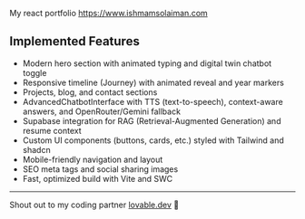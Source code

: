 My react portfolio
https://www.ishmamsolaiman.com

## Implemented Features

- Modern hero section with animated typing and digital twin chatbot toggle
- Responsive timeline (Journey) with animated reveal and year markers
- Projects, blog, and contact sections
- AdvancedChatbotInterface with TTS (text-to-speech), context-aware answers, and OpenRouter/Gemini fallback
- Supabase integration for RAG (Retrieval-Augmented Generation) and resume context
- Custom UI components (buttons, cards, etc.) styled with Tailwind and shadcn
- Mobile-friendly navigation and layout
- SEO meta tags and social sharing images
- Fast, optimized build with Vite and SWC

---

Shout out to my coding partner [lovable.dev](https://lovable.dev) 🚀
